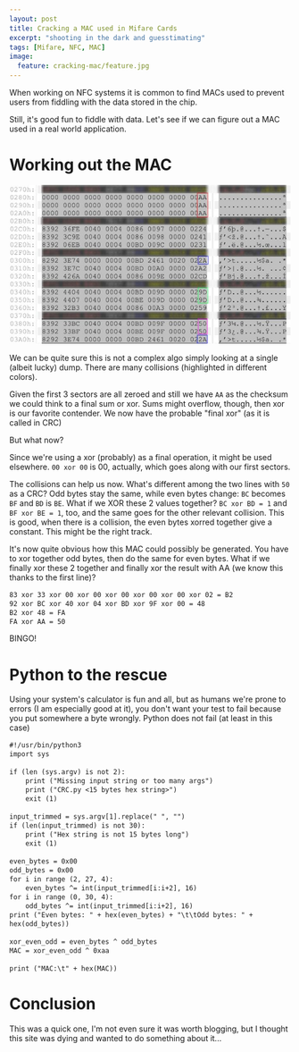 ```yaml
---
layout: post
title: Cracking a MAC used in Mifare Cards
excerpt: "shooting in the dark and guesstimating"
tags: [Mifare, NFC, MAC]
image:
  feature: cracking-mac/feature.jpg
---
```


When working on NFC systems it is common to find MACs used to prevent users from fiddling with the data stored in the chip.

Still, it's good fun to fiddle with data. Let's see if we can figure out a MAC used in a real world application.

# Working out the MAC #

![Collision](/images/cracking-mac/collision.jpg)

We can be quite sure this is not a complex algo simply looking at a single (albeit lucky) dump. There are many collisions (highlighted in different colors).

Given the first 3 sectors are all zeroed and still we have `AA` as the checksum we could think to a final sum or xor. Sums might overflow, though, then xor is our favorite contender. We now have the probable "final xor" (as it is called in CRC)

But what now?

Since we're using a xor (probably) as a final operation, it might be used elsewhere. `00 xor 00` is 00, actually, which goes along with our first sectors.

The collisions can help us now. What's different among the two lines with `50` as a CRC? Odd bytes stay the same, while even bytes change: `BC` becomes `BF` and `BD` is `BE`. What if we XOR these 2 values together? `BC xor BD = 1` and `BF xor BE = 1`, too, and the same goes for the other relevant collision. This is good, when there is a collision, the even bytes xorred together give a constant. This might be the right track.

It's now quite obvious how this MAC could possibly be generated. You have to xor together odd bytes, then do the same for even bytes. What if we finally xor these 2 together and finally xor the result with AA (we know this thanks to the first line)?

	83 xor 33 xor 00 xor 00 xor 00 xor 00 xor 00 xor 02 = B2
	92 xor BC xor 40 xor 04 xor BD xor 9F xor 00 = 48
	B2 xor 48 = FA
	FA xor AA = 50

BINGO!

# Python to the rescue #

Using your system's calculator is fun and all, but as humans we're prone to errors (I am especially good at it), you don't want your test to fail because you put somewhere a byte wrongly. Python does not fail (at least in this case)

	#!/usr/bin/python3
	import sys
	
	if (len (sys.argv) is not 2):
		print ("Missing input string or too many args")
		print ("CRC.py <15 bytes hex string>")
		exit (1)
	
	input_trimmed = sys.argv[1].replace(" ", "")
	if (len(input_trimmed) is not 30):
		print ("Hex string is not 15 bytes long")
		exit (1)
	
	even_bytes = 0x00
	odd_bytes = 0x00
	for i in range (2, 27, 4):
		even_bytes ^= int(input_trimmed[i:i+2], 16)
	for i in range (0, 30, 4):
		odd_bytes ^= int(input_trimmed[i:i+2], 16)
	print ("Even bytes: " + hex(even_bytes) + "\t\tOdd bytes: " + hex(odd_bytes))
	
	xor_even_odd = even_bytes ^ odd_bytes
	MAC = xor_even_odd ^ 0xaa

	print ("MAC:\t" + hex(MAC))

# Conclusion #
This was a quick one, I'm not even sure it was worth blogging, but I thought this site was dying and wanted to do something about it...

